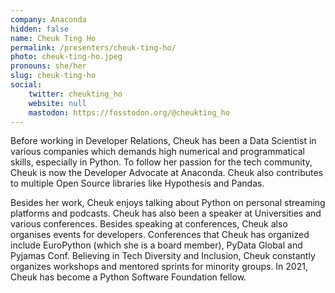 ```yaml
---
company: Anaconda
hidden: false
name: Cheuk Ting Ho
permalink: /presenters/cheuk-ting-ho/
photo: cheuk-ting-ho.jpeg
pronouns: she/her
slug: cheuk-ting-ho
social:
    twitter: cheukting_ho
    website: null
    mastodon: https://fosstodon.org/@cheukting_ho
---
```


Before working in Developer Relations, Cheuk has been a Data Scientist in various companies which demands high numerical and programmatical skills, especially in Python. To follow her passion for the tech community, Cheuk is now the Developer Advocate at Anaconda. Cheuk also contributes to multiple Open Source libraries like Hypothesis and Pandas.

Besides her work, Cheuk enjoys talking about Python on personal streaming platforms and podcasts. Cheuk has also been a speaker at Universities and various conferences. Besides speaking at conferences, Cheuk also organises events for developers. Conferences that Cheuk has organized include EuroPython (which she is a board member), PyData Global and Pyjamas Conf. Believing in Tech Diversity and Inclusion, Cheuk constantly organizes workshops and mentored sprints for minority groups. In 2021, Cheuk has become a Python Software Foundation fellow.
